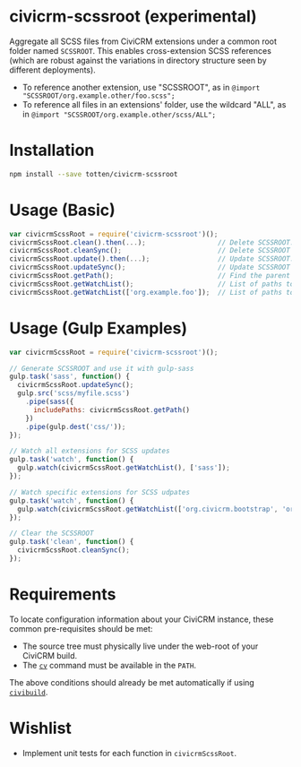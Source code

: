 # civicrm-scssroot (experimental)

Aggregate all SCSS files from CiviCRM extensions under a common root folder
named `SCSSROOT`.  This enables cross-extension SCSS references (which are
robust against the variations in directory structure seen by different
deployments).

 * To reference another extension, use "SCSSROOT", as in `@import "SCSSROOT/org.example.other/foo.scss";`
 * To reference all files in an extensions' folder, use the wildcard "ALL", as in `@import "SCSSROOT/org.example.other/scss/ALL";`

# Installation

```bash
npm install --save totten/civicrm-scssroot
```

# Usage (Basic)

```javascript
var civicrmScssRoot = require('civicrm-scssroot')();
civicrmScssRoot.clean().then(...);                  // Delete SCSSROOT. Return a promise.
civicrmScssRoot.cleanSync();                        // Delete SCSSROOT immediately.
civicrmScssRoot.update().then(...);                 // Update SCSSROOT. Return a promise.
civicrmScssRoot.updateSync();                       // Update SCSSROOT immediately.
civicrmScssRoot.getPath();                          // Find the parent of SCSSROOT.
civicrmScssRoot.getWatchList();                     // List of paths to monitor.
civicrmScssRoot.getWatchList(['org.example.foo']);  // List of paths to monitor.
```

# Usage (Gulp Examples)

```javascript
var civicrmScssRoot = require('civicrm-scssroot')();

// Generate SCSSROOT and use it with gulp-sass
gulp.task('sass', function() {
  civicrmScssRoot.updateSync();
  gulp.src('scss/myfile.scss')
    .pipe(sass({
      includePaths: civicrmScssRoot.getPath()
    })
    .pipe(gulp.dest('css/'));
});

// Watch all extensions for SCSS updates
gulp.task('watch', function() {
  gulp.watch(civicrmScssRoot.getWatchList(), ['sass']);
});

// Watch specific extensions for SCSS udpates
gulp.task('watch', function() {
  gulp.watch(civicrmScssRoot.getWatchList(['org.civicrm.bootstrap', 'org.civicrm.bootstrapcivicrm']), ['sass']);
});

// Clear the SCSSROOT
gulp.task('clean', function() {
  civicrmScssRoot.cleanSync();
});
```

# Requirements

To locate configuration information about your CiviCRM instance, these
common pre-requisites should be met:

 * The source tree must physically live under the web-root of your CiviCRM build.
 * The [`cv`](https://github.com/civicrm/cv) command must be available in the `PATH`.

The above conditions should already be met automatically if using [`civibuild`](https://github.com/civicrm/civicrm-buildkit/blob/master/doc/civibuild.md).

# Wishlist

 * Implement unit tests for each function in `civicrmScssRoot`.
